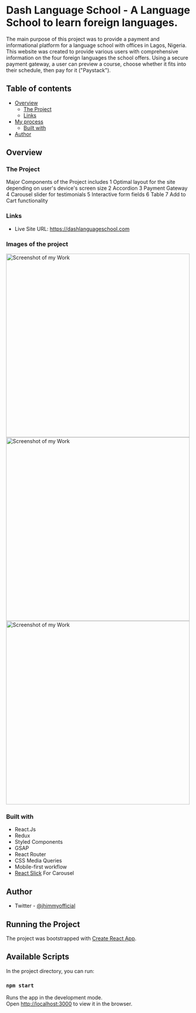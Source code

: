  # Dash Language School - A Language School to learn foreign languages.

The main purpose of this project was to provide a payment and informational platform for a language school with offices in Lagos, Nigeria. This website was created to provide various users with comprehensive information on the four foreign languages the school offers. Using a secure payment gateway, a user can preview a course, choose whether it fits into their schedule, then pay for it ("Paystack").

## Table of contents

- [Overview](#overview)
  - [The Project](#the-project)
  - [Links](#links)
- [My process](#my-process)
  - [Built with](#built-with)
- [Author](#author)


## Overview

### The Project
Major Components of the Project includes
1 Optimal layout for the site depending on user's device's screen size
2 Accordion
3 Payment Gateway
4 Carousel slider for testimonials
5 Interactive form fields
6 Table
7 Add to Cart functionality

### Links

- Live Site URL: https://dashlanguageschool.com

### Images of the project

<img alt="Screenshot of my Work" width="500px" src="./src/assets/images/screenshot-home.webp"/>
<img alt="Screenshot of my Work" width="500px" src="./src/assets/images/screenshot-cart.webp"/>
<img alt="Screenshot of my Work" width="500px" src="./src/assets/images/screenhot-german.webp"/>


### Built with

- React.Js
- Redux
- Styled Components
- GSAP
- React Router
- CSS Media Queries
- Mobile-first workflow
- [React Slick](https://react-slick.neostack.com/) For Carousel

## Author

- Twitter - [@jhimmyofficial](https://www.twitter.com/@jhimmyofficial)

## Running the Project

The project was bootstrapped with [Create React App](https://github.com/facebook/create-react-app).

## Available Scripts

In the project directory, you can run:

### `npm start`

Runs the app in the development mode.\
Open [http://localhost:3000](http://localhost:3000) to view it in the browser.